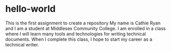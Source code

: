 # hello-world
This is the first assignment to create a repository
My name is Cathie Ryan and I am a student at Middlesex Community College.  I am enrolled in a class where I will learn many tools and technologies for writing technical documents.  When I complete this class, I hope to start my career as a technical writer.
